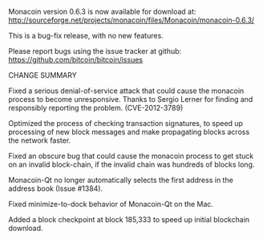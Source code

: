 Monacoin version 0.6.3 is now available for download at:
  http://sourceforge.net/projects/monacoin/files/Monacoin/monacoin-0.6.3/

This is a bug-fix release, with no new features.

Please report bugs using the issue tracker at github:
  https://github.com/bitcoin/bitcoin/issues

CHANGE SUMMARY

Fixed a serious denial-of-service attack that could cause the
monacoin process to become unresponsive. Thanks to Sergio Lerner
for finding and responsibly reporting the problem. (CVE-2012-3789)

Optimized the process of checking transaction signatures, to
speed up processing of new block messages and make propagating
blocks across the network faster.

Fixed an obscure bug that could cause the monacoin process to get
stuck on an invalid block-chain, if the invalid chain was
hundreds of blocks long.

Monacoin-Qt no longer automatically selects the first address
in the address book (Issue #1384).

Fixed minimize-to-dock behavior of Monacoin-Qt on the Mac.

Added a block checkpoint at block 185,333 to speed up initial
blockchain download.
